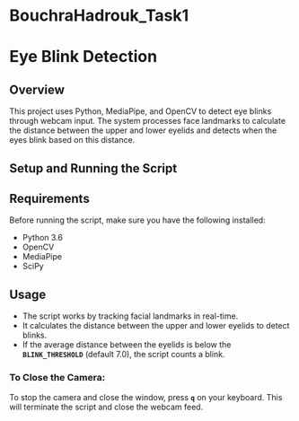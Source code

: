 # BouchraHadrouk_Task1
# Eye Blink Detection

## Overview
This project uses Python, MediaPipe, and OpenCV to detect eye blinks through webcam input. The system processes face landmarks to calculate the distance between the upper and lower eyelids and detects when the eyes blink based on this distance.

## Setup and Running the Script

## Requirements
Before running the script, make sure you have the following installed:
- Python 3.6 
- OpenCV
- MediaPipe
- SciPy
  
## Usage
- The script works by tracking facial landmarks in real-time.
- It calculates the distance between the upper and lower eyelids to detect blinks.
- If the average distance between the eyelids is below the **`BLINK_THRESHOLD`** (default 7.0), the script counts a blink.
  
### To Close the Camera:
To stop the camera and close the window, press **`q`** on your keyboard. This will terminate the script and close the webcam feed.


